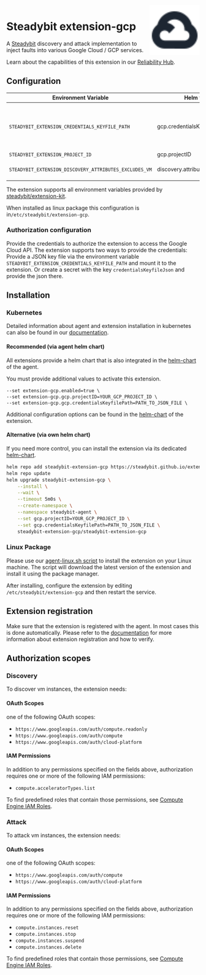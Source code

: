 <img src="./logo.svg" height="130" align="right" alt="Google Cloud logo">

# Steadybit extension-gcp

A [Steadybit](https://www.steadybit.com/) discovery and attack implementation to inject faults into various Google Cloud / GCP services.

Learn about the capabilities of this extension in our [Reliability Hub](https://hub.steadybit.com/extension/com.steadybit.extension_gcp).

## Configuration

| Environment Variable                                   | Helm value                       | Meaning                                                                                                                                              | Required | Default                                        |
|--------------------------------------------------------|----------------------------------|------------------------------------------------------------------------------------------------------------------------------------------------------|----------|------------------------------------------------|
| `STEADYBIT_EXTENSION_CREDENTIALS_KEYFILE_PATH`         | gcp.credentialsKeyfilePath       | To authorize using a JSON key file via location path (https://cloud.google.com/iam/docs/managing-service-account-keys)                               | false    | Tries to get a client with default google apis |
| `STEADYBIT_EXTENSION_PROJECT_ID`                       | gcp.projectID                    | The Google Cloud Project ID to be used                                                                                                               | true     |                                                |
| `STEADYBIT_EXTENSION_DISCOVERY_ATTRIBUTES_EXCLUDES_VM` | discovery.attributes.excludes.vm | List of Target Attributes which will be excluded during discovery. Checked by key equality and supporting trailing "*"                               | false    |                                                |

The extension supports all environment variables provided by [steadybit/extension-kit](https://github.com/steadybit/extension-kit#environment-variables).

When installed as linux package this configuration is in`/etc/steadybit/extension-gcp`.

### Authorization configuration

Provide the credentials to authorize the extension to access the Google Cloud API. The extension supports two ways to provide the credentials:
Provide a JSON key file via the environment variable `STEADYBIT_EXTENSION_CREDENTIALS_KEYFILE_PATH` and mount it to the extension.
Or create a secret with the key `credentialsKeyfileJson` and provide the json there.

## Installation

### Kubernetes

Detailed information about agent and extension installation in kubernetes can also be found in
our [documentation](https://docs.steadybit.com/install-and-configure/install-agent/install-on-kubernetes).

#### Recommended (via agent helm chart)

All extensions provide a helm chart that is also integrated in the
[helm-chart](https://github.com/steadybit/helm-charts/tree/main/charts/steadybit-agent) of the agent.

You must provide additional values to activate this extension.

```
--set extension-gcp.enabled=true \
--set extension-gcp.gcp.projectID=YOUR_GCP_PROJECT_ID \
--set extension-gcp.gcp.credentialsKeyfilePath=PATH_TO_JSON_FILE \
```

Additional configuration options can be found in
the [helm-chart](https://github.com/steadybit/extension-gcp/blob/main/charts/steadybit-extension-gcp/values.yaml) of the
extension.

#### Alternative (via own helm chart)

If you need more control, you can install the extension via its
dedicated [helm-chart](https://github.com/steadybit/extension-gcp/blob/main/charts/steadybit-extension-gcp).

```bash
helm repo add steadybit-extension-gcp https://steadybit.github.io/extension-gcp
helm repo update
helm upgrade steadybit-extension-gcp \
    --install \
    --wait \
    --timeout 5m0s \
    --create-namespace \
    --namespace steadybit-agent \
    --set gcp.projectID=YOUR_GCP_PROJECT_ID \
    --set gcp.credentialsKeyfilePath=PATH_TO_JSON_FILE \
    steadybit-extension-gcp/steadybit-extension-gcp
```

### Linux Package

Please use
our [agent-linux.sh script](https://docs.steadybit.com/install-and-configure/install-agent/install-on-linux-hosts)
to install the extension on your Linux machine. The script will download the latest version of the extension and install
it using the package manager.

After installing, configure the extension by editing `/etc/steadybit/extension-gcp` and then restart the service.

## Extension registration

Make sure that the extension is registered with the agent. In most cases this is done automatically. Please refer to
the [documentation](https://docs.steadybit.com/install-and-configure/install-agent/extension-discovery) for more
information about extension registration and how to verify.

## Authorization scopes

### Discovery

To discover vm instances, the extension needs:

#### OAuth Scopes
one of the following OAuth scopes:

- `https://www.googleapis.com/auth/compute.readonly`
- `https://www.googleapis.com/auth/compute`
- `https://www.googleapis.com/auth/cloud-platform`

#### IAM Permissions
In addition to any permissions specified on the fields above, authorization requires one or more of the following IAM permissions:

- `compute.acceleratorTypes.list`

To find predefined roles that contain those permissions, see [Compute Engine IAM Roles](https://cloud.google.com/compute/docs/access/iam).


### Attack

To attack vm instances, the extension needs:

#### OAuth Scopes
one of the following OAuth scopes:

- `https://www.googleapis.com/auth/compute`
- `https://www.googleapis.com/auth/cloud-platform`

#### IAM Permissions

In addition to any permissions specified on the fields above, authorization requires one or more of the following IAM permissions:

- `compute.instances.reset`
- `compute.instances.stop`
- `compute.instances.suspend`
- `compute.instances.delete`

To find predefined roles that contain those permissions, see [Compute Engine IAM Roles](https://cloud.google.com/compute/docs/access/iam).


